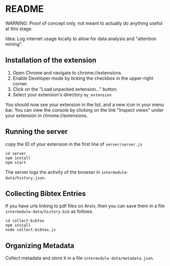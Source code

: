 # README

WARNING: Proof of concept only, not meant to actually do anything useful at this stage.

Idea: Log internet usage locally to allow for data analysis and "attention mining".

## Installation of the extension

1. Open Chrome and navigate to chrome://extensions.
2. Enable Developer mode by ticking the checkbox in the upper-right corner.
3. Click on the "Load unpacked extension..." button.
4. Select your extension's directory `my_extension`

You should now see your extension in the list, and a new icon in your menu bar. You can view the console by clicking on the link "Inspect views" under your extension in chrome://extensions.

## Running the server

copy the ID of your extension in the first line of `server/server.js`

```
cd server
npm install
npm start
```

The server logs the activity of the browser in `intermodule-data/history.json`.

## Collecting Bibtex Entries

If you have urls linking to pdf files on Arxiv, then you can save them in a file `intermodule-data/history.bib` as follows.

```
cd collect-bibtex
npm install
node collect-bibtex.js
```

## Organizing Metadata

Collect metadata and store it in a file `intermodule-data/metadata.json`.

